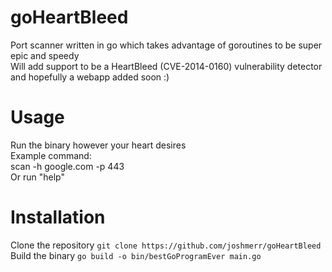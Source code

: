 # goHeartBleed
Port scanner written in go which takes advantage of goroutines to be super epic and speedy\
Will add support to be a HeartBleed (CVE-2014-0160) vulnerability detector and hopefully a webapp added soon :)
# Usage
Run the binary however your heart desires\
Example command:\
scan -h google.com -p 443\
Or run "help"
# Installation
Clone the repository `git clone https://github.com/joshmerr/goHeartBleed` \
Build the binary `go build -o bin/bestGoProgramEver main.go`
